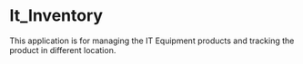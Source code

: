 # It_Inventory
This application is for managing the IT Equipment products and tracking the product in different location.
